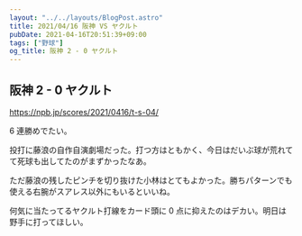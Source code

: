 ```yaml
---
layout: "../../layouts/BlogPost.astro"
title: 2021/04/16 阪神 VS ヤクルト
pubDate: 2021-04-16T20:51:39+09:00
tags: ["野球"]
og_title: 阪神 2 - 0 ヤクルト
---
```


## 阪神 2 - 0 ヤクルト

https://npb.jp/scores/2021/0416/t-s-04/

6 連勝めでたい。

投打に藤浪の自作自演劇場だった。打つ方はともかく、今日はだいぶ球が荒れてて死球も出してたのがまずかったなあ。

ただ藤浪の残したピンチを切り抜けた小林はとてもよかった。勝ちパターンでも使える右腕がスアレス以外にもいるといいね。

何気に当たってるヤクルト打線をカード頭に 0 点に抑えたのはデカい。明日は野手に打ってほしい。
